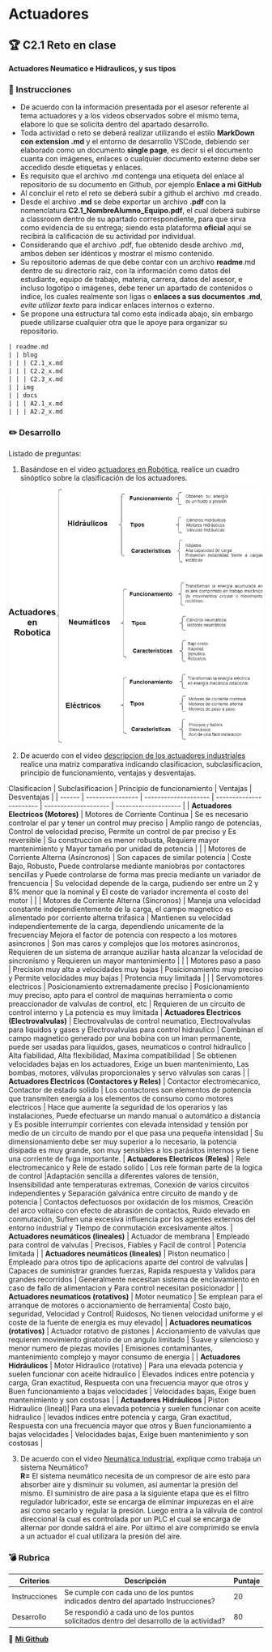 # Actuadores

## :trophy: C2.1 Reto en clase

**Actuadores Neumatico e Hidraulicos, y sus tipos**

### :blue_book: Instrucciones

- De acuerdo con la información presentada por el asesor referente al tema actuadores y a los videos observados sobre el mismo tema, elabore lo que se solicita dentro del apartado desarrollo.
- Toda actividad o reto se deberá realizar utilizando el estilo **MarkDown con extension .md** y el entorno de desarrollo VSCode, debiendo ser elaborado como un documento **single page**, es decir si el documento cuanta con imágenes, enlaces o cualquier documento externo debe ser accedido desde etiquetas y enlaces.
- Es requisito que el archivo .md contenga una etiqueta del enlace al repositorio de su documento en Github, por ejemplo **Enlace a mi GitHub**
- Al concluir el reto el reto se deberá subir a github el archivo .md creado.
- Desde el archivo **.md** se debe exportar un archivo **.pdf** con la nomenclatura **C2.1_NombreAlumno_Equipo.pdf**, el cual deberá subirse a classroom dentro de su apartado correspondiente, para que sirva como evidencia de su entrega; siendo esta plataforma **oficial** aquí se recibirá la calificación de su actividad por individual.
- Considerando que el archivo .pdf, fue obtenido desde archivo .md, ambos deben ser idénticos y mostrar el mismo contenido.
- Su repositorio ademas de que debe contar con un archivo **readme**.md dentro de su directorio raíz, con la información como datos del estudiante, equipo de trabajo, materia, carrera, datos del asesor, e incluso logotipo o imágenes, debe tener un apartado de contenidos o indice, los cuales realmente son ligas o **enlaces a sus documentos .md**, _evite utilizar texto_ para indicar enlaces internos o externo.
- Se propone una estructura tal como esta indicada abajo, sin embargo puede utilizarse cualquier otra que le apoye para organizar su repositorio.  
``` 
| readme.md
| | blog
| | | C2.1_x.md
| | | C2.2_x.md
| | | C2.3_x.md
| | img
| | docs
| | | A2.1_x.md
| | | A2.2_x.md
```

### :pencil2: Desarrollo

Listado de preguntas:

1. Basándose en el video [actuadores en Robótica](https://www.youtube.com/watch?v=e_6rjEGWqoY), realice un cuadro sinóptico sobre la clasificación de los actuadores.

![Diagrama1](../img/C2.1_Diagrama1.png)

2. De acuerdo con el video [descripcion de los actuadores industriales](https://www.youtube.com/watch?v=mFsPxpFHajM) realice una matriz comparativa indicando clasificacion, subclasificacion, principio de funcionamiento, ventajas y desventajas.  

Clasificacion | Subclasificacion | Principio de funcionamiento | Ventajas | Desventajas |
| ------ | ---------------- | -------------------- | ----------------------- | -------------------- | -------------------- |
| **Actuadores Electricos (Motores)**  | Motores de Corriente Continua | Se es necesario controlar el par y tener un control muy preciso | Amplio rango de potencias, Control de velocidad preciso, Permite un control de par preciso y Es reversible | Su construccion es menor robusta, Requiere mayor mantenimiento y Mayor tamaño por unidad de potencia |
| | Motores de Corriente Alterna (Asincronos) | Son capaces de similar potencia | Coste Bajo, Robusto, Puede controlarse mediante maniobras por contactores sencillas y Puede controlarse de forma mas precia mediante un variador de frencuencia | Su velocidad depende de la carga, pudiendo ser entre un 2 y 8% menor que la nominal y El coste de variador incrementa el coste del motor |
| | Motores de Corriente Alterna (Sincronos) | Maneja una velocidad constante independientemente de la carga, el campo magnetico es alimentado por corriente alterna trifasica | Mantienen su velocidad independientemente de la carga, dependiendo unicamente de la frecuenciay Mejora el factor de potencia con respecto a los motores asincronos | Son mas caros y complejos que los motores asincronos, Requieren de un sistema de arranque auziliar hasta alcanzar la velocidad de sincronismo y Requieren un mayor mantenimiento |
| | Motores paso a paso | Precision muy alta a velocidades muy bajas | Posicionamiento muy preciso y Permite velocidades muy bajas | Protencia muy limitada |
| | Servomotores electricos | Posicionamiento extremadamente preciso | Posicionamiento muy preciso, apto para el control de maquinas herramienta o como preaccionador de valvulas de control, etc | Requieren de un circuito de control interno y La potencia es muy limitada
| **Actuadores Electricos (Electrovalvulas)** | Electrovalvulas de control neumatico, Electrovalvulas para liquidos y gases y Electrovalvulas para control hidraulico | Combinan el campo magnetico generado por una bobina con un iman permanente, puede ser usadas para liquidos, gases, neumaticos o control hidraulico | Alta fiabilidad, Alta flexibilidad, Maxima compatibilidad | Se obtienen velocidades bajas en los actuadores, Exige un buen mantenimiento, Las bombas, motores, válvulas proporcionales y servo válvulas son caras |
| **Actuadores Electricos (Contactores y Reles)** | Contactor electromecanico, Contactor de estado solido  | Los contactores son elementos de potencia que transmiten energia a los elementos de consumo como motores electricos | Hace que aumente la seguridad de los operarios y las instalaciones, Puede efectuarse un mando manual o automático a distancia y Es posible interrumpir corrientes con elevada intensidad y tensión por medio de un circuito de mando por el que pasa una pequeña intensidad  | Su dimensionamiento debe ser muy superior a lo necesario, la potencia disipada es muy grande, son muy sensibles a los parásitos internos y tiene una corriente de fuga importante. 
| **Actuadores Electricos (Reles)** | Rele electromecanico y Rele de estado solido | Los rele forman parte de la logica de control |Adaptación sencilla a diferentes valores de tensión, Insensibilidad ante temperaturas extremas, Conexión de varios circuitos independientes y Separación galvánica entre circuito de mando y de potencia | Contactos defectuosos por oxidación de los mismos, Creación del arco voltaico con efecto de abrasión de contactos, Ruido elevado en conmutación, Sufren una excesiva influencia por los agentes externos del entorno industrial y Tiempo de conmutación excesivamente altos.
| **Actuadores neumáticos (lineales)**  | Actuador de membrana | Empleado para control de valvulas  | Precisos, Fiables y Facil de control  | Potencia limitada   | 
| **Actuadores neumáticos (lineales)**  | Piston neumatico  | Empleado para otros tipo de aplicacions aparte del control de valvulas  | Capaces de suministrar grandes fuerzas, Rapida respuesta y Validos para grandes recorridos | Generalmente necesitan sistema de enclavamiento en caso de fallo de alimentacion y Para control necesitan posicionador | 
| **Actuadores neumaticos (rotativos)** | Motor neumatico | Se emplean para el arranque de motores o accionamiento de herramienta| Costo bajo, seguridad, Velocidad y Control| Ruidosos, No tienen velocidad uniforme y el coste de la fuente de energia es muy elevado|
| **Actuadores neumaticos (rotativos)** | Actuador rotativo de pistones | Accionamiento de valvulas que requieren movimiento giratorio de un angulo limitado | Suave y silencioso y menor numero de piezas moviles | Emisiones contaminantes, mantenimiento complejo  y mayor consumo de energia |
| **Actuadores Hidráulicos** | Motor Hidraulico (rotativo) | Para una elevada potencia y suelen funcionar con aceite hidraulico   | Elevados índices entre potencia y carga, Gran exactitud, Respuesta con una frecuencia mayor que otros y Buen funcionamiento a bajas velocidades | Velocidades bajas, Exige buen mantenimiento y son costosas   | 
| **Actuadores Hidráulicos** | Piston Hidraulico (lineal)| Para una elevada potencia y suelen funcionar con aceite hidraulico | levados índices entre potencia y carga, Gran exactitud, Respuesta con una frecuencia mayor que otros y Buen funcionamiento a bajas velocidades     | Velocidades bajas, Exige buen mantenimiento y son costosas  | 


3. De acuerdo con el video [Neumática Industrial](https://www.youtube.com/watch?v=Wee85cI6wwQ&t=394s), explique como trabaja un sistema Neumático?  
**R=** El sistema neumático necesita de un compresor de aire esto para absorber aire y disminuir su volumen, así aumentar la presión del mismo.   El suministro de aire pasa a la siguiente etapa que es el filtro regulador lubricador, este se encarga de eliminar impurezas en el aire así como secarlo y regular la presión. Luego entra a la válvula de control direccional la cual es controlada por un PLC el cual se encarga de alternar por donde saldrá el aire. Por último el aire comprimido se envía a un actuador el cual utilizara la presión del aire.

### :bomb: Rubrica

| Criterios     | Descripción                                                                                  | Puntaje |
| ------------- | -------------------------------------------------------------------------------------------- | ------- |
| Instrucciones | Se cumple con cada uno de los puntos indicados dentro del apartado Instrucciones?            | 20 |
| Desarrollo    | Se respondió a cada uno de los puntos solicitados dentro del desarrollo de la actividad?     | 80      |

:wolf: [**Mi Github**](https://github.com/Alfredopflc/Sistemas-Programables)
